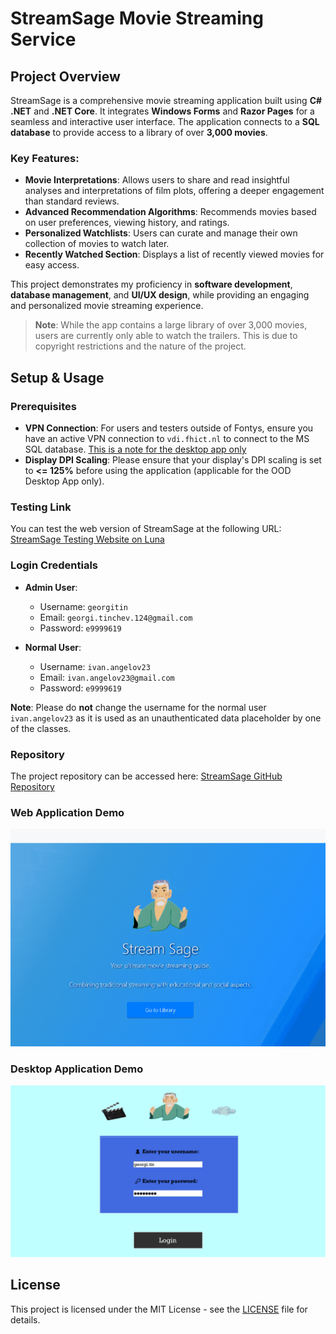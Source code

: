 # StreamSage Movie Streaming Service

## Project Overview

StreamSage is a comprehensive movie streaming application built using **C# .NET** and **.NET Core**. It integrates **Windows Forms** and **Razor Pages** for a seamless and interactive user interface. The application connects to a **SQL database** to provide access to a library of over **3,000 movies**. 

### Key Features:
- **Movie Interpretations**: Allows users to share and read insightful analyses and interpretations of film plots, offering a deeper engagement than standard reviews.
- **Advanced Recommendation Algorithms**: Recommends movies based on user preferences, viewing history, and ratings.
- **Personalized Watchlists**: Users can curate and manage their own collection of movies to watch later.
- **Recently Watched Section**: Displays a list of recently viewed movies for easy access.

This project demonstrates my proficiency in **software development**, **database management**, and **UI/UX design**, while providing an engaging and personalized movie streaming experience.

> **Note**: While the app contains a large library of over 3,000 movies, users are currently only able to watch the trailers. This is due to copyright restrictions and the nature of the project.

## Setup & Usage

### Prerequisites

- **VPN Connection**: For users and testers outside of Fontys, ensure you have an active VPN connection to `vdi.fhict.nl` to connect to the MS SQL database. <u>This is a note for the desktop app only</u>
- **Display DPI Scaling**: Please ensure that your display's DPI scaling is set to **<= 125%** before using the application (applicable for the OOD Desktop App only).

### Testing Link

You can test the web version of StreamSage at the following URL:
[StreamSage Testing Website on Luna](https://i524441.luna.fhict.nl/)

### Login Credentials

- **Admin User**:  
  - Username: `georgitin`  
  - Email: `georgi.tinchev.124@gmail.com`  
  - Password: `e9999619`
  
- **Normal User**:  
  - Username: `ivan.angelov23`  
  - Email: `ivan.angelov23@gmail.com`  
  - Password: `e9999619`

**Note**: Please do **not** change the username for the normal user `ivan.angelov23` as it is used as an unauthenticated data placeholder by one of the classes.

### Repository

The project repository can be accessed here:
[StreamSage GitHub Repository](https://git.fhict.nl/I524441/individual-project-sem2)

### Web Application Demo
![Web App Demo](IMG%20Assets/demo_web.gif)

### Desktop Application Demo
![Desktop App Demo](IMG%20Assets/demo_desktop.gif)

## License

This project is licensed under the MIT License - see the [LICENSE](LICENSE) file for details.
